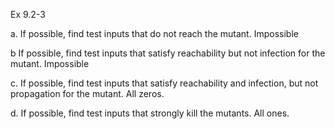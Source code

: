 Ex 9.2-3

a. If possible, find test inputs that do not reach the mutant.
Impossible

b If possible, find test inputs that satisfy reachability but not infection for the mutant.
Impossible

c. If possible, find test inputs that satisfy reachability and infection, but not propagation for the mutant.
All zeros.

d. If possible, find test inputs that strongly kill the mutants.
All ones.
